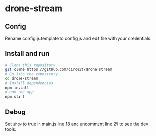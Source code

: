 # drone-stream

## Config

Rename config.js.template to config.js and edit file with your credentials.

## Install and run

```bash
# Clone this repository
git clone https://github.com/circuit/drone-stream
# Go into the repository
cd drone-stream
# Install dependencies
npm install
# Run the app
npm start
```

## Debug

Set `show` to true in main.js line 18 and uncomment line 25 to see the dev tools. 
